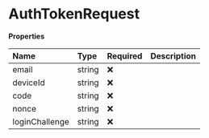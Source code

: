 # AuthTokenRequest

**Properties**

| Name           | Type   | Required | Description |
| :------------- | :----- | :------- | :---------- |
| email          | string | ❌       |             |
| deviceId       | string | ❌       |             |
| code           | string | ❌       |             |
| nonce          | string | ❌       |             |
| loginChallenge | string | ❌       |             |

<!-- This file was generated by liblab | https://liblab.com/ -->
